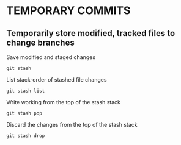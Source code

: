 # TEMPORARY COMMITS

## Temporarily store modified, tracked files to change branches

Save modified and staged changes

```
git stash
```

List stack-order of stashed file changes

```
git stash list
```

Write working from the top of the stash stack

```
git stash pop
```

Discard the changes from the top of the stash stack

```
git stash drop
```
